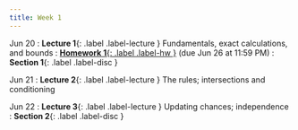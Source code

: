 ```yaml
---
title: Week 1
---
```


Jun 20
: **Lecture 1**{: .label .label-lecture } Fundamentals, exact calculations, and bounds
: [**Homework 1**{: .label .label-hw }](https://stat88.org) (due Jun 26 at 11:59 PM)
: **Section 1**{: .label .label-disc }

Jun 21
: **Lecture 2**{: .label .label-lecture } The rules; intersections and conditioning


Jun 22
: **Lecture 3**{: .label .label-lecture } Updating chances; independence
: **Section 2**{: .label .label-disc }
